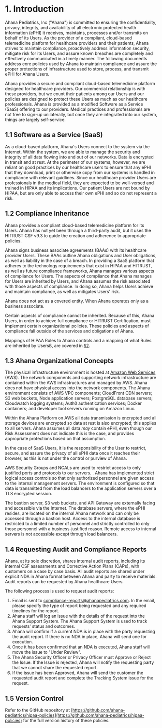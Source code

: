 # 1. Introduction

Ahana Pediatrics, Inc ("Ahana") is committed to ensuring the confidentiality, privacy, integrity, and availability of all electronic protected health information (ePHI) it receives, maintains, processes and/or transmits on behalf of its Users. As the provider of a compliant, cloud-based telemedicine platform for healthcare providers and their patients, Ahana strives to maintain compliance, proactively address information security, mitigate risk for its Users, and assure known breaches are completely and effectively communicated in a timely manner. The following documents address core policies used by Ahana to maintain compliance and assure the proper protections of infrastructure used to store, process, and transmit ePHI for Ahana Users.

Ahana provides a secure and compliant cloud-based telemedicine platform designed for healthcare providers. Our commercial relationship is with these providers, but we count their patients among our Users and our policies are designed to protect these Users as much as our healthcare professionals. Ahana is provided as a modified Software as a Service (SaaS) offering to our providers. Medical practices and professionals are not free to sign-up unilaterally, but once they are integrated into our system, things are largely self-service.

## 1.1 Software as a Service (SaaS)

As a cloud-based platform, Ahana's Users connect to the system via the Internet. Within the system, we are able to manage the security and integrity of all data flowing into and out of our networks. Data is encrypted in transit and at rest. At the perimeter of our systems, however, we are reliant on good practices by our healthcare users to ensure that any ePHI that they download, print or otherwise copy from our systems is handled in compliance with relevant guidlines. Since our healthcare provider Users are professionals in the medical field, they are expected to be well-versed and trained in HIPAA and its implications. Our patient Users are not bound by HIPAA, but are only able to access their own ePHI and so do not represent a risk.

## 1.2 Compliance Inheritance

Ahana provides a compliant cloud-based telemedicine platform for its Users. Ahana has not yet been through a third-party audit, but it uses the HITRUST CSF v9.3 to guide the creation and adherence to appropriate policies.

Ahana signs business associate agreements (BAAs) with its healthcare provider Users. These BAAs outline Ahana obligations and User obligations, as well as liability in the case of a breach. In providing a SaaS platform that adheres to the technology requirements that exist in HIPAA and HITRUST, as well as future compliance frameworks, Ahana manages various aspects of compliance for Users. The aspects of compliance that Ahana manages for Users are inherited by Users, and Ahana assumes the risk associated with those aspects of compliance. In doing so, Ahana helps Users achieve and maintain compliance, as well as mitigates Users' risk.

Ahana does not act as a covered entity. When Ahana operates only as a business associate.

Certain aspects of compliance cannot be inherited. Because of this, Ahana Users, in order to achieve full compliance or HITRUST Certification, must implement certain organizational policies. These policies and aspects of compliance fall outside of the services and obligations of Ahana.

Mappings of HIPAA Rules to Ahana controls and a mapping of what Rules are inherited by Usersß, are covered in [§2](#2-hipaa-inheritance).

## 1.3 Ahana Organizational Concepts

The physical infrastructure environment is hosted at [Amazon Web Services](https://aws.amazon.com/) (AWS). The network components and supporting network infrastructure are contained within the AWS infrastructures and managed by AWS. Ahana does not have physical access into the network components. The Ahana environment consists of AWS VPC components; CloudFront CDN servers; S3 web buckets, Node application servers; PostgreSQL database servers; Cloudwatch logging systems; Auth0 authentication services; Docker containers; and developer tool servers running on Amazon Linux.

Within the Ahana Platform on AWS all data transmission is encrypted and all storage devices are encrypted so data at rest is also encrypted; this applies to all servers. Ahana assumes all data _may_ contain ePHI, even though our Risk Assessment does not indicate this is the case, and provides appropriate protections based on that assumption.

In the case of SaaS Users, it is the responsibility of the User to restrict, secure, and assure the privacy of all ePHI data once it reaches their browser, as this is not under the control or purview of Ahana.

AWS Security Groups and NCALs are used to restrict access to only justified ports and protocols to our servers. . Ahana has implemented strict logical access controls so that only authorized personnel are given access to the internal management servers. The environment is configured so that data is transmitted from the load balancers to the application servers over a TLS encrypted session.

The bastion server, S3 web buckets, and API Gateway are externally facing and accessible via the Internet. The database servers, where the ePHI resides, are located on the internal Ahana network and can only be accessed through a bastion host. Access to the internal database is restricted to a limited number of personnel and strictly controlled to only those personnel with a business-justified reason. Remote access to internal servers is not accessible except through load balancers.

## 1.4 Requesting Audit and Compliance Reports

Ahana, at its sole discretion, shares internal audit reports, including its internal CSF assessments and Corrective Action Plans (CAPs), with customers on a case by case basis. All audit reports are shared under explicit NDA in Ahana format between Ahana and party to receive materials. Audit reports can be requested by Ahana healthcare Users.

The following process is used to request audit reports:

1. Email is sent to compliance-reports@ahanapediatrics.com. In the email, please specify the type of report being requested and any required timelines for the report.
2. Ahana staff will log an issue with the details of the request into the Ahana Support System. The Ahana Support System is used to track requests' status and outcomes.
3. Ahana will confirm if a current NDA is in place with the party requesting the audit report. If there is no NDA in place, Ahana will send one for execution.
4. Once it has been confirmed that an NDA is executed, Ahana staff will move the issue to "Under Review".
5. The Ahana Security Officer or Privacy Officer must Approve or Reject the Issue. If the Issue is rejected, Ahana will notify the requesting party that we cannot share the requested report.
6. If the issue has been Approved, Ahana will send the customer the requested audit report and complete the Tracking System issue for the request.

## 1.5 Version Control

Refer to the GitHub repository at [https://github.com/ahana-pediatrics/hipaa-policies](https://github.com/ahana-pediatrics/hipaa-policies) for the full version history of these policies.
